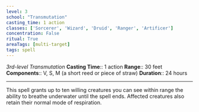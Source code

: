```yaml
---
level: 3
school: "Transmutation"
casting_time: 1 action
classes: ['Sorcerer', 'Wizard', 'Druid', 'Ranger', 'Artificer']
concentration: False
ritual: True
areaTags: [multi-target]
tags: spell
---
```


_3rd-level Transmutation_
**Casting Time**:: 1 action
**Range**:: 30 feet
**Components**:: V, S, M (a short reed or piece of straw)
**Duration**:: 24 hours

---

This spell grants up to ten willing creatures you can see within range the ability to breathe underwater until the spell ends. Affected creatures also retain their normal mode of respiration.



